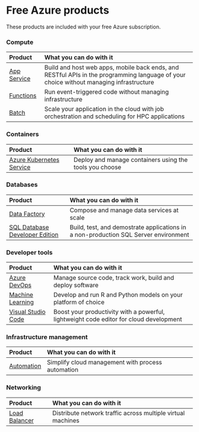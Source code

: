 # Free Azure products
These products are included with your free Azure subscription.



### Compute
| Product                                                              | What you can do with it                                                                                                                |
| :---   | :--- |
| [App Service](https://docs.microsoft.com/azure/app-service/?WT.mc_id=startups-github-cxa)                                                      | Build and host web apps, mobile back ends, and RESTful APIs in the programming language of your choice without managing infrastructure |
| [Functions](https://docs.microsoft.com/azure/azure-functions/?WT.mc_id=startups-github-cxa) | Run event-triggered code without managing infrastructure                                                                               |
| [Batch](https://docs.microsoft.com/azure/batch/?WT.mc_id=startups-github-cxa) | Scale your application in the cloud with job orchestration and scheduling for HPC applications |

### Containers
| Product                                                                                         | What you can do with it |
| :---  | :---  |
| [Azure Kubernetes Service](https://docs.microsoft.com/azure/aks/?WT.mc_id=startups-github-cxa) | Deploy and manage containers using the tools you choose |

### Databases
| Product                                                              | What you can do with it |
| :---   | :--- |
| [Data Factory](https://docs.microsoft.com/azure/data-factory/?WT.mc_id=startups-github-cxa) | Compose and manage data services at scale                        |
| [SQL Database Developer Edition](https://docs.microsoft.com/azure/sql-database?WT.mc_id=startups-github-cxa)                                                                      | Build, test, and demostrate applications in a non-production SQL Server environment                         |


### Developer tools
| Product                                                                                         | What you can do with it |
| :---   | :---  |
| [Azure DevOps](https://docs.microsoft.com/azure/devops/?WT.mc_id=startups-github-cxa) | Manage source code, track work, build and deploy software |
| [Machine Learning](https://docs.microsoft.com/azure/machine-learning/?WT.mc_id=startups-github-cxa) | Develop and run R and Python models on your platform of choice |
| [Visual Studio Code](https://code.visualstudio.com?WT.mc_id=startups-github-cxa) | Boost your productivity with a powerful, lightweight code editor for cloud development |

### Infrastructure management
| Product                                                                                         | What you can do with it |
| :---  | :---  |
| [Automation](https://docs.microsoft.com/azure/automation/?WT.mc_id=startups-github-cxa) | Simplify cloud management with process automation |

### Networking
| Product                                                                                         | What you can do with it |
| :---  | :---  |
| [Load Balancer](https://docs.microsoft.com/azure/load-balancer/?WT.mc_id=startups-github-cxa) | Distribute network traffic across multiple virtual machines |
